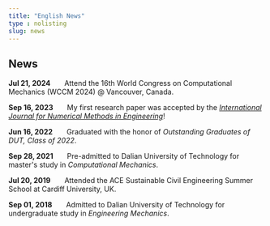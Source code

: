```yaml
---
title: "English News"
type : nolisting
slug: news
---
```

## News
<b>Jul 21, 2024</b> $~~~~~$ Attend the 16th World Congress on Computational Mechanics (WCCM 2024) @ Vancouver, Canada.

<b>Sep 16, 2023</b> $~~~~~$ My first research paper was accepted by the [*International Journal for Numerical Methods in Engineering*](https://onlinelibrary.wiley.com/journal/10970207)!

<b>Jun 16, 2022</b> $~~~~~$ Graduated with the honor of *Outstanding Graduates of DUT, Class of 2022*.

<b>Sep 28, 2021</b> $~~~~~$ Pre-admitted to Dalian University of Technology for master's study in *Computational Mechanics*.

<b>Jul 20, 2019</b> $~~~~~$ Attended the ACE Sustainable Civil Engineering Summer School at Cardiff University, UK.

<b>Sep 01, 2018</b> $~~~~~$ Admitted to Dalian University of Technology for undergraduate study in *Engineering Mechanics*.